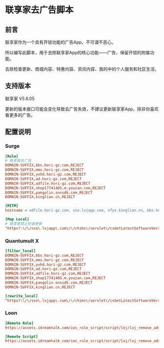 # 联享家去广告脚本

## 前言

联享家作为一个具有开锁功能的广告App，不可谓不恶心。

所以编写此脚本，用于去除联享家App的核心功能——广告，保留开锁的附属功能。

去除检查更新、商城内容、特惠内容、资讯内容、我的中的个人服务和社区生活。

## 支持版本

联享家 V5.6.05

更新的版本接口可能会变化导致去广告失效，不建议更新联享家App，除非你喜欢看更多的广告。

## 配置说明

### Surge

```ini
[Rule]
# 联享家去广告
DOMAIN-SUFFIX,bbs.hori-gz.com,REJECT
DOMAIN-SUFFIX,mms.hori-gz.com,REJECT
DOMAIN-SUFFIX,yxhd.hori-gz.com,REJECT
DOMAIN-SUFFIX,ad.hori-gz.com,REJECT
DOMAIN-SUFFIX,adfile.hori-gz.com,REJECT
DOMAIN-SUFFIX,shop17741405.m.youzan.com,REJECT
DOMAIN-SUFFIX,pangolin.snssdk.com,REJECT
DOMAIN-SUFFIX,kinglian.cn,REJECT

[MITM]
hostname = adfile.hori-gz.com, sso.lxjapp.com, nfys.kinglian.cn, bbs.hori-gz.com

[Map Local]
# 联享家禁止检查更新
^https?:\/\/sso\.lxjapp\.com\/\/chims\/servlet\/csGetLatestSoftwareVersionServlet data="https://raw.githubusercontent.com/blackmatrix7/ios_rule_script/master/blank.json"
```

### Quantumult X

```ini
[filter_local]
DOMAIN-SUFFIX,bbs.hori-gz.com,REJECT
DOMAIN-SUFFIX,mms.hori-gz.com,REJECT
DOMAIN-SUFFIX,yxhd.hori-gz.com,REJECT
DOMAIN-SUFFIX,ad.hori-gz.com,REJECT
DOMAIN-SUFFIX,adfile.hori-gz.com,REJECT
DOMAIN-SUFFIX,shop17741405.m.youzan.com,REJECT
DOMAIN-SUFFIX,pangolin.snssdk.com,REJECT
DOMAIN-SUFFIX,kinglian.cn,REJECT

[rewrite_local]
^https?:\/\/sso\.lxjapp\.com\/\/chims\/servlet\/csGetLatestSoftwareVersionServlet url reject-dict
```

### Loon

```ini
[Remote Rule]
https://assets.idreamtalk.com/ios_rule_script/script/lxj/lxj_remove_ads_surge.list, policy=REJECT, tag=联享家, enabled=true

[Remote Script]
https://assets.idreamtalk.com/ios_rule_script/script/lxj/lxj_remove_ads.loon, tag=联享家_屏蔽更新检查, enabled=true
```

